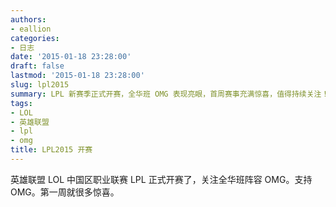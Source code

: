 ```yaml
---
authors:
- eallion
categories:
- 日志
date: '2015-01-18 23:28:00'
draft: false
lastmod: '2015-01-18 23:28:00'
slug: lpl2015
summary: LPL 新赛季正式开赛，全华班 OMG 表现亮眼，首周赛事充满惊喜，值得持续关注！
tags:
- LOL
- 英雄联盟
- lpl
- omg
title: LPL2015 开赛
---
```

英雄联盟 LOL 中国区职业联赛 LPL 正式开赛了，关注全华班阵容 OMG。支持 OMG。第一周就很多惊喜。